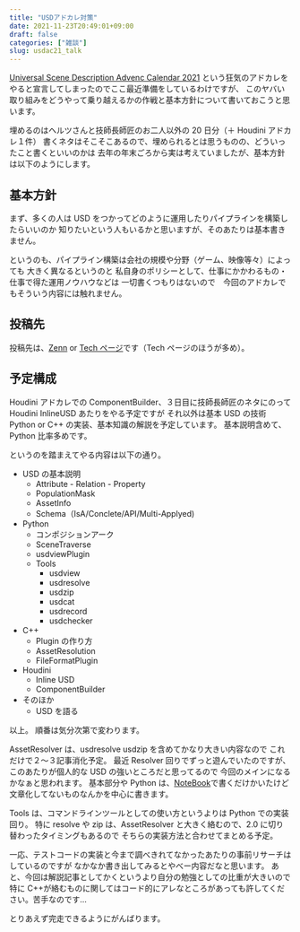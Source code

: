 ```yaml
---
title: "USDアドカレ対策"
date: 2021-11-23T20:49:01+09:00
draft: false
categories: ["雑談"]
slug: usdac21_talk
---
```


[Universal Scene Description Advenc Calendar 2021](https://qiita.com/advent-calendar/2021/usd) という狂気のアドカレをやると宣言してしまったのでここ最近準備をしているわけですが、
このヤバい取り組みをどうやって乗り越えるかの作戦と基本方針について書いておこうと思います。

埋めるのはヘルツさんと技師長師匠のお二人以外の 20 日分（＋ Houdini アドカレ１件）
書くネタはそこそこあるので、埋められるとは思うものの、どういったこと書くといいのかは
去年の年末ごろから実は考えていましたが、基本方針は以下のようにします。

## 基本方針

まず、多くの人は USD をつかってどのように運用したりパイプラインを構築したらいいのか
知りたいという人もいるかと思いますが、そのあたりは基本書きません。

というのも、パイプライン構築は会社の規模や分野（ゲーム、映像等々）によっても
大きく異なるというのと
私自身のポリシーとして、仕事にかかわるもの・仕事で得た運用ノウハウなどは
一切書くつもりはないので　今回のアドカレでもそういう内容には触れません。

## 投稿先

投稿先は、[Zenn](https://zenn.dev/remiria) or [Tech ページ](https://fereria.github.io/reincarnation_tech/11_Pipeline/)です（Tech ページのほうが多め）。

## 予定構成

Houdini アドカレでの ComponentBuilder、３日目に技師長師匠のネタにのって Houdini InlineUSD あたりをやる予定ですが
それ以外は基本 USD の技術 Python or C++ の実装、基本知識の解説を予定しています。
基本説明含めて、Python 比率多めです。

というのを踏まえてやる内容は以下の通り。

-   USD の基本説明
    -   Attribute - Relation - Property
    -   PopulationMask
    -   AssetInfo
    -   Schema（IsA/Conclete/API/Multi-Applyed)
-   Python
    -   コンポジションアーク
    -   SceneTraverse
    -   usdviewPlugin
    -   Tools
        -   usdview
        -   usdresolve
        -   usdzip
        -   usdcat
        -   usdrecord
        -   usdchecker
-   C++
    -   Plugin の作り方
    -   AssetResolution
    -   FileFormatPlugin
-   Houdini
    -   Inline USD
    -   ComponentBuilder
-   そのほか
    -   USD を語る

以上。
順番は気分次第で変わります。

AssetResolver は、usdresolve usdzip を含めてかなり大きい内容なので
これだけで２～３記事消化予定。
最近 Resolver 回りでずっと遊んでいたのですが、このあたりが個人的な USD の強いところだと思ってるので
今回のメインになるかなぁと思われます。
基本部分や Python は、[NoteBook](https://fereria.github.io/reincarnation_tech/60_JupyterNotebook/USD/APISchema/USDCollectoinSample/)で書くだけかいたけど文章化してないものなんかを中心に書きます。

Tools は、コマンドラインツールとしての使い方というよりは Python での実装回り。
特に resolve や zip は、AssetResolver と大きく絡むので、2.0 に切り替わったタイミングもあるので
そちらの実装方法と合わせてまとめる予定。

一応、テストコードの実装と今まで調べきれてなかったあたりの事前リサーチはしているのですが
なかなか書き出してみるとやべー内容だなと思います。
あと、今回は解説記事としてかくというより自分の勉強としての比重が大きいので
特に C++が絡むものに関してはコード的にアレなところがあっても許してください。苦手なのです...

とりあえず完走できるようにがんばります。
